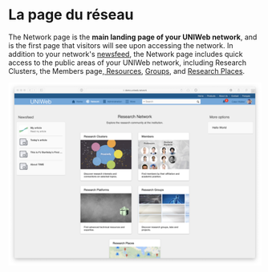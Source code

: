 # La page du réseau

The Network page is the **main landing page of your UNIWeb network**, and is the first page that visitors will see upon accessing the network. In addition to your network's [newsfeed](../networking-on-uniweb/web-articles-1.md), the Network page includes quick access to the public areas of your UNIWeb network, including Research Clusters, the Members page,[ Resources](../networking-on-uniweb/equipment-profiles-resources/), [Groups](../networking-on-uniweb/groups-1.md), and [Research Places](../networking-on-uniweb/research-places-1.md).

![](../.gitbook/assets/screenshots-copy-13.png)



